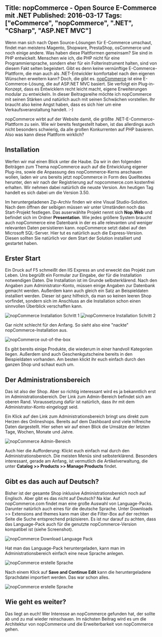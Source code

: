 Title: nopCommerce - Open Source E-Commerce mit .NET
Published: 2016-03-17
Tags: ["eCommerce", "nopCommerce", ".NET", "CSharp", "ASP.NET MVC"]
---
Wenn man sich nach Open Source-Lösungen für E-Commerce umschaut, findet man meistens Magento, Shopware, PrestaShop, 
osCommerce und noch einige andere. Was haben diese Plattformen gemeinsam? Sie sind in PHP entwickelt. 
Menschen wie ich, die PHP nicht für eine Programmiersprache, sondern eher für ein Folterinstrument halten, sind von diesem 
Fakt selten begeistert. Gibt es denn keine vernünftige E-Commerce-Plattform, die man auch als .NET-Entwickler komfortabel 
nach den eigenen Wünschen erweitern kann?  Doch, die gibt es. [nopCommerce](http://www.nopcommerce.com/) ist eine 
E-Commerce-Lösung, die auf ASP.NET MVC basiert. Sie verfolgt ein Plug-in-Konzept, dass es Entwicklern recht leicht macht, 
eigene Erweiterungen modular zu entwickeln. In dieser Beitragsreihe möchte ich nopCommerce mit seinen Stärken und natürlich 
auch mit seinen Schwächen vorstellen. Ihr braucht also keine Angst haben, dass es sich hier um eine 
Verkaufsveranstaltung handelt. :-)

nopCommerce wirbt auf der Website damit, die größte .NET-E-Commerce-Plattform zu sein. Wie wir bereits festgestellt haben, 
ist das allerdings auch nicht besonders schwierig, da alle großen Konkurrenten auf PHP basieren.
Also was kann diese Plattform wirklich?<!-- Read More -->

## Installation
Werfen wir mal einen Blick unter die Haube. Da wir in den folgenden Beiträgen zum Thema nopCommerce auch auf die Entwicklung 
eigener Plug-ins, sowie die Anpassung des nopCommerce-Kerns anschauen wollen, laden wir uns bereits jetzt nopCommerce in 
Form des Quelltextes herunter, den wir nach der Registrierung auf nopcommerce.com kostenfrei erhalten. Wir nehmen dabei 
natürlich die neuste Version. Am heutigen Tag handelt es sich dabei um die Version 3.50.

Im heruntergeladenen Zip-Archiv finden wir eine Visual Studio-Solution. Nach dem öffnen der selbigen müssen wir unter 
Umständen noch das Start-Projekt festlegen. 
Das auserwählte Projekt nennt sich **Nop.Web** und befindet sich im Ordner **Presentation**.
Wie jedes größere System braucht auch nopCommerce eine Datenbank in der es alle relevanten und weniger relevanten Daten 
persistieren kann. nopCommerce setzt dabei auf den Microsoft SQL-Server. Hier tut es natürlich auch die Express-Version. 
Diesen sollten Sie natürlich vor dem Start der Solution installiert und gestartet haben.

## Erster Start
Ein Druck auf F5 schmeißt den IIS Express an und erweckt das Projekt zum Leben. Uns begrüßt ein Formular zur Eingabe, 
der für die Installation notwendigen Daten. Die Installation ist im Grunde selbsterklärend. Nach den Angaben zum 
Administrator-Konto, müssen einige Angaben zur Datenbank gemacht werden. Außerdem kann auch gleich ein Satz an Beispieldaten 
installiert werden. Dieser ist ganz hilfreich, da man so keinen leeren Shop vorfindet, sondern sich im Anschluss an 
die Installation schon einen sinnvollen Überblick verschaffen kann.

![nopCommerce Installation Schritt 1](../images/nopCommerce/Installation1.png) 
![nopCommerce Installation Schritt 2](../images/nopCommerce/Installation2.png)

Gar nicht schlecht für den Anfang. So sieht also eine "nackte" nopCommerce-Installation aus.

![nopCommerce out-of-the-box](../images/nopCommerce/PostInstall.png)

Es gibt bereits einige Produkte, die wiederum in einer handvoll Kategorien liegen. Außerdem sind auch Geschenkgutscheine 
bereits in den Beispieldaten vorhanden. Am besten klickt ihr euch einfach durch den ganzen Shop und schaut euch um.

## Der Administrationsbereich
Das ist also der Shop. Aber so richtig interessant wird es ja bekanntlich erst im Administrationsbereich. 
Der Link zum Admin-Bereich befindet sich am oberen Rand. Voraussetzung dafür ist natürlich, dass ihr mit dem 
Administrator-Konto eingeloggt seid.

Ein Klick auf den Link zum Administrationsbereich bringt uns direkt zum Herzen des Onlineshops. Bereits auf dem Dashboard 
sind viele hilfreiche Daten dargestellt. Hier sehen wir auf einen Blick die Umsätze der letzten Tage, Wochen, Monate und Jahre.

![nopCommerce Admin-Bereich](../images/nopCommerce/AdminClean.png)

Auch hier die Aufforderung: Klickt euch einfach mal durch den Administrationsbereich. Die meisten Menüs sind selbsterklärend. 
Besonders interessant, gerade am Anfang, ist vermutlich die Artikelverwaltung, die unter 
**Catalog >> Products >> Manage Products** findet.

## Gibt es das auch auf Deutsch?
Bisher ist der gesamte Shop inklusive Administrationsbereich noch auf Englisch. Aber gibt es das nicht auf Deutsch? Na klar. 
Auf nopCommerce.com findet man eine große Auswahl von Language-Packs. Darunter natürlich auch eines für die deutsche Sprache. 
Unter Downloads >> Extensions and themes kann man über die Filter-Box auf der rechten Seite die Suche entsprechend präzisieren. 
Es ist nur darauf zu achten, dass das Language-Pack auch für die genutzte nopCommerce-Version kompatibel ist (siehe Screenshot).

![nopCommerce Download Language Pack](../images/nopCommerce/LanguageDownload.png)

Hat man das Language-Pack heruntergeladen, kann man im Administrationsbereich einfach eine neue Sprache anlegen.

![nopCommerce erstelle Sprache](../images/nopCommerce/DeutscheSprache.png)

Nach einem Klick auf **Save and Continue Edit** kann die heruntergeladene Sprachdatei importiert werden. Das war schon alles.

![nopCommerce erstelle Sprache](../images/nopCommerce/AdminDeutsch.png)

## Wie geht es weiter?
Das liegt an euch! Wer Interesse an nopCommerce gefunden hat, der sollte ab und zu mal wieder reinschauen. 
Im nächsten Beitrag wird es um die Architektur von nopCommerce und die Erweiterbarkeit von nopCommerce gehen.